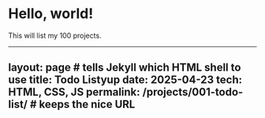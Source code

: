 <h1>Hello, world!</h1>
<p>This will list my 100 projects.</p>

---
layout: page          # tells Jekyll which HTML shell to use
title: Todo Listyup
date: 2025-04-23
tech: HTML, CSS, JS
permalink: /projects/001-todo-list/   # keeps the nice URL
---

